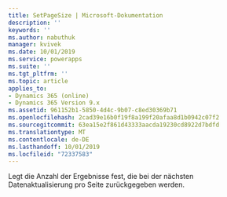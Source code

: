```yaml
---
title: SetPageSize | Microsoft-Dokumentation
description: ''
keywords: ''
ms.author: nabuthuk
manager: kvivek
ms.date: 10/01/2019
ms.service: powerapps
ms.suite: ''
ms.tgt_pltfrm: ''
ms.topic: article
applies_to:
- Dynamics 365 (online)
- Dynamics 365 Version 9.x
ms.assetid: 961152b1-5850-4d4c-9b07-c8ed30369b71
ms.openlocfilehash: 2cad39e16b0f19f8a199f20afaa8d1b0942c07f2
ms.sourcegitcommit: 63ea15e2f861d43333aacda19230cd8922d7bdfd
ms.translationtype: MT
ms.contentlocale: de-DE
ms.lasthandoff: 10/01/2019
ms.locfileid: "72337583"
---
```

Legt die Anzahl der Ergebnisse fest, die bei der nächsten Datenaktualisierung pro Seite zurückgegeben werden.
